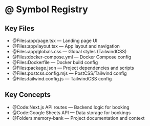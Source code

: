 # @ Symbol Registry

## Key Files
- @Files:app/page.tsx — Landing page UI
- @Files:app/layout.tsx — App layout and navigation
- @Files:app/globals.css — Global styles (TailwindCSS)
- @Files:docker-compose.yml — Docker Compose config
- @Files:Dockerfile — Docker build config
- @Files:package.json — Project dependencies and scripts
- @Files:postcss.config.mjs — PostCSS/Tailwind config
- @Files:tailwind.config.js — TailwindCSS config

## Key Concepts
- @Code:Next.js API routes — Backend logic for booking
- @Code:Google Sheets API — Data storage for bookings
- @Folders:memory-bank — Project documentation and context 